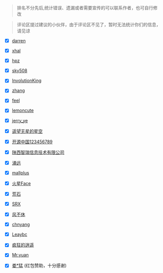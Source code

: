 
> 排名不分先后,统计错误、遗漏或者需要宣传的可以联系作者，也可自行修改

> 评论区提过建议的小伙伴，由于评论区不见了，暂时无法统计你们的信息，请见谅

- [x] [darren](https://gitee.com/ydq)
- [x] [xhal](https://gitee.com/xhal)
- [x] [hpz](https://gitee.com/hpz120)
- [x] [sky508](https://gitee.com/sky508)
- [x] [InvolutionKing](https://gitee.com/wwstudy)
- [x] [zhang](https://gitee.com/xinsen)
- [x] [feel](https://gitee.com/xujiahuim)
- [x] [lemoncute](https://gitee.com/mingkai_lemon)
- [x] [jerry_ye](https://gitee.com/jerry_ye)
- [x] [遥望无星的星空](https://gitee.com/qq1738328987)
- [x] [开源中国123456789](https://gitee.com/objectboy)
- [x] [陕西智瑞信息技术有限公司](https://gitee.com/xionglz)
- [x] [涌远](https://gitee.com/xinjinbao)
- [x] [mallplus](https://gitee.com/catshen)
- [x] [火星Face](https://gitee.com/netlomin)
- [x] [荒石](https://gitee.com/lycvip)
- [x] [SRX](https://gitee.com/GetOver)
- [x] [风不休](https://gitee.com/dreign)
- [x] [chnyang](https://gitee.com/chnyang)
- [x] [Leaybc](https://gitee.com/Leaybc)
- [x] [疯狂的逍遥](https://gitee.com/wlz-xb)
- [x] [Mr.yuan]()
- [x] [娄*猛]() (红包赞助，十分感谢)

